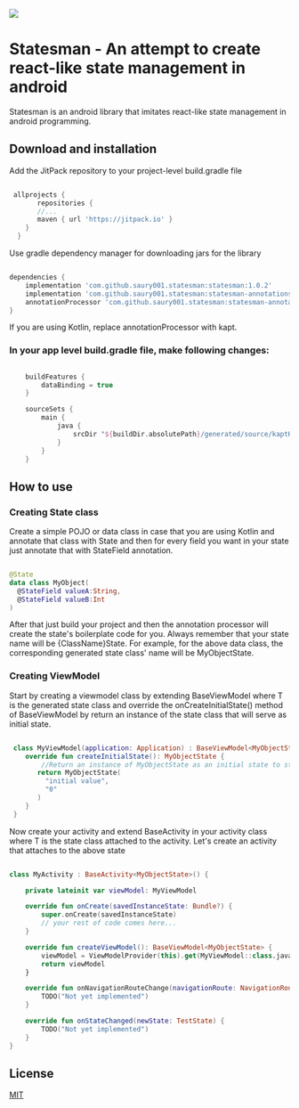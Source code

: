 [![](https://jitpack.io/v/saury001/statesman.svg)](https://jitpack.io/#saury001/statesman)

# Statesman - An attempt to create react-like state management in android

Statesman is an android library that imitates react-like state management in android programming. 

## Download and installation

Add the JitPack repository to your project-level build.gradle file
```groovy

 allprojects {
       repositories {
	   //...
	   maven { url 'https://jitpack.io' }
	}
  }

```

Use gradle dependency manager for downloading jars for the library

```groovy

dependencies {
    implementation 'com.github.saury001.statesman:statesman:1.0.2'
    implementation 'com.github.saury001.statesman:statesman-annotations:1.0.2'
    annotationProcessor 'com.github.saury001.statesman:statesman-annotation-processor:1.0.2'
}

```

If you are using Kotlin, replace annotationProcessor with kapt.

### In your app level build.gradle file, make following changes:


```groovy

    buildFeatures {
        dataBinding = true
    }

    sourceSets {
        main {
            java {
                srcDir "${buildDir.absolutePath}/generated/source/kaptKotlin/"
            }
        }
    }

```

## How to use

### Creating State class

Create a simple POJO or data class in case that you are using Kotlin and annotate that class with State and then for every field you want in your state just annotate that with StateField annotation.

```kotlin

@State
data class MyObject(
  @StateField valueA:String,
  @StateField valueB:Int
)

```

After that just build your project and then the annotation processor will create the state's boilerplate code for you. Always remember that your state name will be {ClassName}State. For example, for the above data class, the corresponding generated state class' name will be MyObjectState.

### Creating ViewModel

Start by creating a viewmodel class by extending BaseViewModel<T> where T is the generated state class and override the onCreateInitialState() method of BaseViewModel by return an instance of the state class that will serve as initial state.

```kotlin

 class MyViewModel(application: Application) : BaseViewModel<MyObjectState>(application) {
    override fun createInitialState(): MyObjectState {
        //Return an instance of MyObjectState as an initial state to start with
       return MyObjectState(
         "initial value",
         "0"
       )
    }
 }

```

Now create your activity and extend BaseActivity<T> in your activity class where T is the state class attached to the activity. Let's create an activity that attaches to the above state
```kotlin

class MyActivity : BaseActivity<MyObjectState>() {

    private lateinit var viewModel: MyViewModel

    override fun onCreate(savedInstanceState: Bundle?) {
        super.onCreate(savedInstanceState)
        // your rest of code comes here...
    }

    override fun createViewModel(): BaseViewModel<MyObjectState> {
        viewModel = ViewModelProvider(this).get(MyViewModel::class.java)
        return viewModel
    }

    override fun onNavigationRouteChange(navigationRoute: NavigationRoute) {
        TODO("Not yet implemented")
    }

    override fun onStateChanged(newState: TestState) {
        TODO("Not yet implemented")
    }
}

``` 

## License
[MIT](https://choosealicense.com/licenses/mit/)
